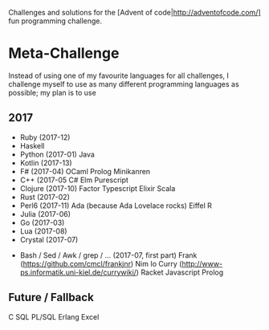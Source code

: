 Challenges and solutions for the [Advent of code|http://adventofcode.com/] fun programming challenge.

# Meta-Challenge
Instead of using one of my favourite languages for all challenges, I challenge myself to use as many
different programming languages as possible; my plan is to use

## 2017
+ Ruby (2017-12)
+ Haskell
+ Python (2017-01)
Java
+ Kotlin (2017-13)
+ F# (2017-04)
OCaml
Prolog
Minikanren
+ C++ (2017-05
C#
Elm
Purescript
+ Clojure (2017-10)
Factor
Typescript
Elixir
Scala
+ Rust (2017-02)
+ Perl6 (2017-11)
Ada (because Ada Lovelace rocks)
Eiffel
R
+ Julia (2017-06)
+ Go (2017-03)
+ Lua (2017-08)
+ Crystal (2017-07)
* Bash / Sed / Awk / grep / ... (2017-07, first part)
Frank (https://github.com/cmcl/frankjnr)
Nim
Io
Curry (http://www-ps.informatik.uni-kiel.de/currywiki/)
Racket
Javascript
Prolog

## Future / Fallback
C
SQL
PL/SQL
Erlang
Excel

